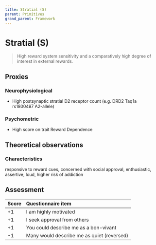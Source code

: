 ```yaml
---
title: Stratial (S)
parent: Primitives
grand_parent: Framework
---
```


# Stratial (S)

>High reward system sensitivity and a comparatively high degree of interest in external rewards.

## Proxies

### Neurophysiological

* High postsynaptic stratial D2 receptor count (e.g. DRD2 Taq1a rs1800497 A2-allele)

### Psychometric

* High score on trait Reward Dependence

## Theoretical observations

### Characteristics

responsive to reward cues, concerned with social approval,  enthusiastic, assertive, loud, higher risk of addiction

## Assessment

| Score | Questionnaire item |
| :-----| :--------- |
| +1    | I am highly motivated  | 
| +1    | I seek approval from others |
| +1    | You could describe me as a bon-vivant |
| -1    | Many would describe me as quiet (reversed) |